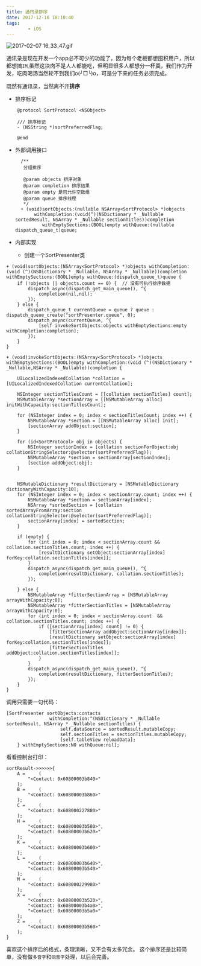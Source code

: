 ```yaml
---
title: 通讯录排序
date: 2017-12-16 18:10:40
tags:
		- iOS
---
```



![2017-02-07 16_33_47.gif](http://upload-images.jianshu.io/upload_images/2925367-21195c5544ca71f3.gif?imageMogr2/auto-orient/strip)

通讯录是现在开发一个app必不可少的功能了，因为每个老板都想囤积用户，所以都想搞`IM`,虽然这块肉不是人人都能吃，但明显很多人都想分一杯羹，我们作为开发，吃肉喝汤当然轮不到我们o(╯□╰)o，可是分下来的任务必须完成。

既然有通讯录，当然离不开**排序**

<!-- more -->

* 排序标记
```
    @protocol SortProtocol <NSObject>

    /// 排序标记
    - (NSString *)sortPreferredFlag;

    @end
```
* 外部调用接口

		/**
		 分组排序
		
		 @param objects 排序对象
		 @param completion 排序结果
		 @param empty 是否允许空数组
		 @param queue 排序线程
		 */
		+ (void)sortObjects:(nullable NSArray<SortProtocol> *)objects
		     withCompletion:(void(^)(NSDictionary * _Nullable sortedResult, NSArray * _Nullable sectionTitles))completion
		        withEmptySections:(BOOL)empty withQueue:(nullable dispatch_queue_t)queue;
		        

* 内部实现
	* 创建一个SortPresenter类
	
	
```
+ (void)sortObjects:(NSArray<SortProtocol> *)objects withCompletion:(void (^)(NSDictionary * _Nullable, NSArray * _Nullable))completion withEmptySections:(BOOL)empty withQueue:(dispatch_queue_t)queue {
    if (!objects || objects.count == 0) {  // 没有可执行排序数据
        dispatch_async(dispatch_get_main_queue(), ^{
            completion(nil,nil);
        });
    } else {
        dispatch_queue_t currentQueue = queue ? queue : dispatch_queue_create("sortPresenter.queue", 0);
        dispatch_async(currentQueue, ^{
            [self invokeSortObjects:objects withEmptySections:empty withCompletion:completion];
        });
    }
}
```
```
+ (void)invokeSortObjects:(NSArray<SortProtocol> *)objects withEmptySections:(BOOL)empty withCompletion:(void (^)(NSDictionary * _Nullable,NSArray * _Nullable))completion {
    
    UILocalizedIndexedCollation *collation = [UILocalizedIndexedCollation currentCollation];
    
    NSInteger sectionTitlesCount = [[collation sectionTitles] count];
    NSMutableArray *sectionArray = [[NSMutableArray alloc] initWithCapacity:sectionTitlesCount];
    
    for (NSInteger index = 0; index < sectionTitlesCount; index ++) {
        NSMutableArray *section = [[NSMutableArray alloc] init];
        [sectionArray addObject:section];
    }
    
    for (id<SortProtocol> obj in objects) {
        NSInteger sectionIndex = [collation sectionForObject:obj collationStringSelector:@selector(sortPreferredFlag)];
        NSMutableArray *section = sectionArray[sectionIndex];
        [section addObject:obj];
    }
    
    
    NSMutableDictionary *resultDictionary = [NSMutableDictionary dictionaryWithCapacity:10];
    for (NSInteger index = 0; index < sectionArray.count; index ++) {
        NSMutableArray *section = sectionArray[index];
        NSArray *sortedSection = [collation sortedArrayFromArray:section collationStringSelector:@selector(sortPreferredFlag)];
        sectionArray[index] = sortedSection;
    }

    if (empty) {
        for (int index = 0; index < sectionArray.count && collation.sectionTitles.count; index ++) {
            [resultDictionary setObject:sectionArray[index] forKey:collation.sectionTitles[index]];
        }
        dispatch_async(dispatch_get_main_queue(), ^{
            completion(resultDictionary, collation.sectionTitles);
        });
        
    } else {
        NSMutableArray *fitterSectionArray = [NSMutableArray arrayWithCapacity:0];
        NSMutableArray *fitterSectionTitles = [NSMutableArray arrayWithCapacity:0];
        for (int index = 0; index < sectionArray.count  && collation.sectionTitles.count; index ++) {
            if ([sectionArray[index] count] != 0) {
                [fitterSectionArray addObject:sectionArray[index]];
                [resultDictionary setObject:sectionArray[index] forKey:collation.sectionTitles[index]];
                [fitterSectionTitles addObject:collation.sectionTitles[index]];
            }
        }
        dispatch_async(dispatch_get_main_queue(), ^{
            completion(resultDictionary, fitterSectionTitles);
        });
    }    
}
```

调用只需要一句代码：
```
[SortPresenter sortObjects:contacts
                withCompletion:^(NSDictionary * _Nullable sortedResult, NSArray * _Nullable sectionTitles) {
                    self.dataSource = sortedResult.mutableCopy;
                    self.sectionTitles = sectionTitles.mutableCopy;
                    [self.tableView reloadData];    
    } withEmptySections:NO withQueue:nil];
```
    


看看控制台打印：
```
sortResult->>>>>>{
    A =     (
        "<Contact: 0x60800003b840>"
    );
    B =     (
        "<Contact: 0x60800003b860>"
    );
    C =     (
        "<Contact: 0x608000227880>"
    );
    H =     (
        "<Contact: 0x60800003b580>",
        "<Contact: 0x60800003b620>"
    );
    K =     (
        "<Contact: 0x60800003b600>"
    );
    L =     (
        "<Contact: 0x60800003b640>",
        "<Contact: 0x60800003b540>"
    );
    M =     (
        "<Contact: 0x608000229980>"
    );
    X =     (
        "<Contact: 0x60800003b520>",
        "<Contact: 0x60800003b4a0>",
        "<Contact: 0x60800003b5a0>"
    );
    Z =     (
        "<Contact: 0x60800003b560>"
    );
}
```

喜欢这个排序后的格式，条理清晰，又不会有太多冗余。
这个排序还是比较简单，没有做`多音字`和`同音字`处理，以后会完善。


